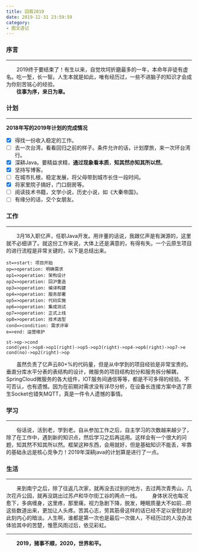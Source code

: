 ```yaml
---
title: 回首2019
date: 2019-12-31 23:59:59
category:
- 图文语记
---
```


### 序言
---

&emsp;&emsp;2019终于要结束了！有生以来，自觉坎坷折磨最多的一年，本命年非徒有虚名。吃一堑，长一智。人生本就是如此，唯有经历过，一些不进脑子的知识才会成为你刻苦铭心的经验。  
&emsp;&emsp;**往事为序，来日为章。**    

<!-- more -->

### 计划

---

**2018年写的2019年计划的完成情况**

- [x] 得找一份收入稳定的工作。
- [ ] 去一次台湾，看看回归之前的样子。条件允许的话，计划摩旅，来一次环台湾行。
- [x] 深耕Java。要精益求精，**通过现象看本质**，**知其然亦知其所以然**。
- [x] 坚持写博客。
- [ ] 在城市扎根，稳定发展，将父母带到城市长住一段时间。
- [x] 将家里院子搞好，门口厨房等。
- [ ] 阅读技术书籍，文学小说，历史小说，如《大秦帝国》。
- [ ] 有缘分的话，交个女朋友。

### 工作

---

&emsp;&emsp;3月18入职亿声，任职Java开发。用许董的话说，我跟亿声是有渊源的，这里就不必细讲了。就这份工作来说，大体上还是满意的，有得有失。一个云原生项目的进行流程是非常关键的，以下是总结出来。


```flow
st=>start: 项目开始
op=>operation: 明确需求
op1=>operation: 架构设计
op2=>operation: 回沪重造
op3=>operation: 编译构建
op4=>operation: 服务部署
op5=>operation: 代码实施
op6=>operation: 集成测试
op7=>operation: 正式上线
op8=>operation: 技术选型
cond=>condition: 需求评审
e=>end: 运营维护

st->op->cond
cond(yes)->op8->op1(right)->op5->op3(right)->op4->op6(right)->op7->e
cond(no)->op2(right)->op
```

&emsp;&emsp;虽然负责了亿声云80+%的代码量，但是从中学到的项目经验是非常宝贵的。垂直分库水平分表的表结构的设计，微服务的项目结构划分和服务拆分解耦，SpringCloud微服务的各大组件，IOT服务间通信等等，都是不可多得的经验。不可否认，也有遗憾。因为在前期对需求没有详尽分析，在设备长连接方案中选了原生Socket也错失MQTT，真是一件令人遗憾的事情。

### 学习
---

&emsp;&emsp;俗话说，活到老，学到老。自从参加工作之后，自主学习的次数越来越少了，除了在工作中，遇到新的知识点，然后学习之后再运用。这样会有一个很大的问题，知其然不知其所以然。框架这种东西，会用就好，但是基础知识不能丢，牢靠的基础永远是核心竞争力！2019年深耕java的计划算是进行了一点。

### 生活
---

&emsp;&emsp;来到南宁之后，除了往返几次家，就再没去过别的地方，去过两次青秀山，几次花卉公园，就再没跳出过苏卢和华尔街工谷的两点一线。
&emsp;&emsp;身体状况也每况愈下，多病缠身，这里疼，那里痛，视力急剧下降，脱发，睡眠质量大不如前...把这些数道出来，更加让人头疼。苦其心志，劳其筋骨这样的话已经不足以安慰此时此刻内心的暗淡。人生啊，谁都是第一次也是最后一次做人，不经历过的人没办法体验其中的苦楚，惟愿风雨过后，依见彩虹。

---

**&emsp;&emsp;2019，猪事不顺，2020，世界和平。**